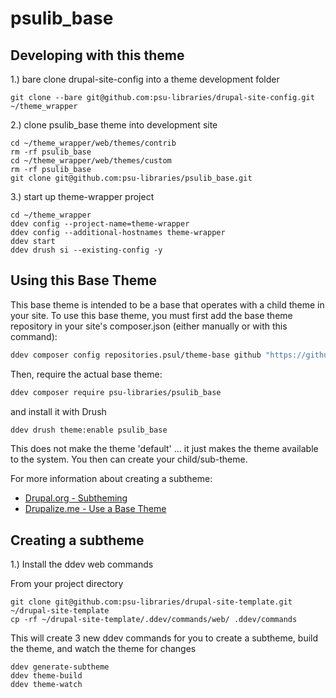# psulib_base

## Developing with this theme 
1.) bare clone drupal-site-config into a theme development folder
```
git clone --bare git@github.com:psu-libraries/drupal-site-config.git ~/theme_wrapper
```

2.) clone psulib_base theme into development site
```
cd ~/theme_wrapper/web/themes/contrib
rm -rf psulib_base
cd ~/theme_wrapper/web/themes/custom
rm -rf psulib_base
git clone git@github.com:psu-libraries/psulib_base.git
```

3.) start up theme-wrapper project
```
cd ~/theme_wrapper
ddev config --project-name=theme-wrapper
ddev config --additional-hostnames theme-wrapper
ddev start
ddev drush si --existing-config -y 
```


## Using this Base Theme

This base theme is intended to be a base that operates with a child theme in your site. To use this base theme, you must first add the base theme repository in your site's composer.json (either manually or with this command):

```bash
ddev composer config repositories.psul/theme-base github "https://github.com/psu-libraries/psulib_base.git"
```

Then, require the actual base theme:

```bash
ddev composer require psu-libraries/psulib_base
```
and install it with Drush
```bash
ddev drush theme:enable psulib_base
```

This does not make the theme 'default' ... it just makes the theme available to the system. You then can create your child/sub-theme.

For more information about creating a subtheme:
- [Drupal.org - Subtheming](https://www.drupal.org/node/2165673)
- [Drupalize.me - Use a Base Theme](https://drupalize.me/tutorial/use-base-theme)

## Creating a subtheme

1.) Install the ddev web commands

From your project directory
```
git clone git@github.com:psu-libraries/drupal-site-template.git ~/drupal-site-template
cp -rf ~/drupal-site-template/.ddev/commands/web/ .ddev/commands
```

This will create 3 new ddev commands for you to create a subtheme, build the theme, and watch the theme for changes 

```
ddev generate-subtheme
ddev theme-build
ddev theme-watch
```
